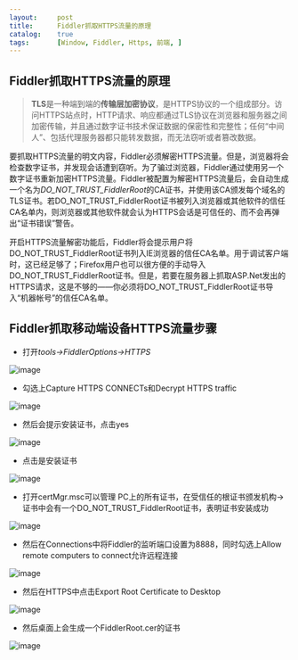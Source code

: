```yaml
---
layout:		post
title: 		Fiddler抓取HTTPS流量的原理
catalog:	true
tags: 		[Window, Fiddler, Https, 前端, ]
---
```



## Fiddler抓取HTTPS流量的原理

> **TLS**是一种端到端的**传输层加密协议**，是HTTPS协议的一个组成部分。访问HTTPS站点时，HTTP请求、响应都通过TLS协议在浏览器和服务器之间加密传输，并且通过数字证书技术保证数据的保密性和完整性；任何“中间人”、包括代理服务器都只能转发数据，而无法窃听或者篡改数据。


要抓取HTTPS流量的明文内容，Fiddler必须解密HTTPS流量。但是，浏览器将会检查数字证书，并发现会话遭到窃听。为了骗过浏览器，Fiddler通过使用另一个数字证书重新加密HTTPS流量。Fiddler被配置为解密HTTPS流量后，会自动生成一个名为*DO_NOT_TRUST_FiddlerRoot*的CA证书，并使用该CA颁发每个域名的TLS证书。若DO_NOT_TRUST_FiddlerRoot证书被列入浏览器或其他软件的信任CA名单内，则浏览器或其他软件就会认为HTTPS会话是可信任的、而不会再弹出“证书错误”警告。

开启HTTPS流量解密功能后，Fiddler将会提示用户将DO_NOT_TRUST_FiddlerRoot证书列入IE浏览器的信任CA名单。用于调试客户端时，这已经足够了；Firefox用户也可以很方便的手动导入DO_NOT_TRUST_FiddlerRoot证书。但是，若要在服务器上抓取ASP.Net发出的HTTPS请求，这是不够的——你必须将DO_NOT_TRUST_FiddlerRoot证书导入“机器帐号”的信任CA名单。

## Fiddler抓取移动端设备HTTPS流量步骤

- 打开*tools->FiddlerOptions->HTTPS*


![image](http://oc26wuqdw.bkt.clouddn.com/1.png)

- 勾选上Capture HTTPS CONNECTs和Decrypt HTTPS traffic

![image](http://oc26wuqdw.bkt.clouddn.com/2.png)

- 然后会提示安装证书，点击yes

![image](http://oc26wuqdw.bkt.clouddn.com/3.png)

- 点击是安装证书

![image](http://oc26wuqdw.bkt.clouddn.com/4.png)

- 打开certMgr.msc可以管理  PC上的所有证书，在受信任的根证书颁发机构->证书中会有一个DO_NOT_TRUST_FiddlerRoot证书，表明证书安装成功

![image](http://oc26wuqdw.bkt.clouddn.com/5.png)

- 然后在Connections中将Fiddler的监听端口设置为8888，同时勾选上Allow remote computers to connect允许远程连接

![image](http://oc26wuqdw.bkt.clouddn.com/6.png)

- 然后在HTTPS中点击Export Root Certificate to Desktop

![image](http://oc26wuqdw.bkt.clouddn.com/7.png)

- 然后桌面上会生成一个FiddlerRoot.cer的证书

![image](http://oc26wuqdw.bkt.clouddn.com/8.png)